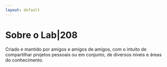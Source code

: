 ```yaml
---
layout: default
---
```

# Sobre o Lab|208

Criado e mantido por amigos e amigos de amigos, com o intuito de compartilhar projetos pessoais ou em conjunto, de diversos níveis e áreas do conhecimento.
